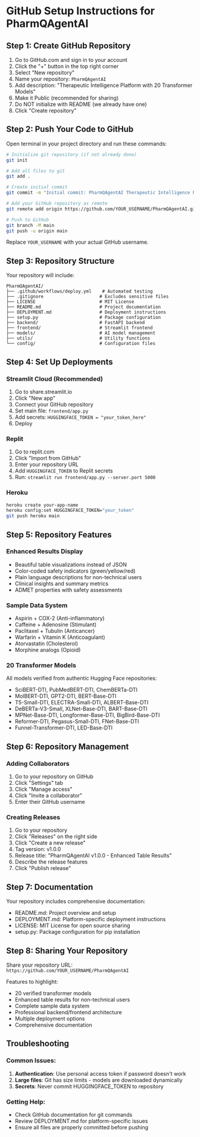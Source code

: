 # GitHub Setup Instructions for PharmQAgentAI

## Step 1: Create GitHub Repository

1. Go to GitHub.com and sign in to your account
2. Click the "+" button in the top right corner
3. Select "New repository"
4. Name your repository: `PharmQAgentAI`
5. Add description: "Therapeutic Intelligence Platform with 20 Transformer Models"
6. Make it Public (recommended for sharing)
7. Do NOT initialize with README (we already have one)
8. Click "Create repository"

## Step 2: Push Your Code to GitHub

Open terminal in your project directory and run these commands:

```bash
# Initialize git repository (if not already done)
git init

# Add all files to git
git add .

# Create initial commit
git commit -m "Initial commit: PharmQAgentAI Therapeutic Intelligence Platform with enhanced table results"

# Add your GitHub repository as remote
git remote add origin https://github.com/YOUR_USERNAME/PharmQAgentAI.git

# Push to GitHub
git branch -M main
git push -u origin main
```

Replace `YOUR_USERNAME` with your actual GitHub username.

## Step 3: Repository Structure

Your repository will include:

```
PharmQAgentAI/
├── .github/workflows/deploy.yml    # Automated testing
├── .gitignore                     # Excludes sensitive files
├── LICENSE                        # MIT License
├── README.md                      # Project documentation
├── DEPLOYMENT.md                  # Deployment instructions
├── setup.py                       # Package configuration
├── backend/                       # FastAPI backend
├── frontend/                      # Streamlit frontend
├── models/                        # AI model management
├── utils/                         # Utility functions
└── config/                        # Configuration files
```

## Step 4: Set Up Deployments

### Streamlit Cloud (Recommended)
1. Go to share.streamlit.io
2. Click "New app"
3. Connect your GitHub repository
4. Set main file: `frontend/app.py`
5. Add secrets: `HUGGINGFACE_TOKEN = "your_token_here"`
6. Deploy

### Replit
1. Go to replit.com
2. Click "Import from GitHub"
3. Enter your repository URL
4. Add `HUGGINGFACE_TOKEN` to Replit secrets
5. Run: `streamlit run frontend/app.py --server.port 5000`

### Heroku
```bash
heroku create your-app-name
heroku config:set HUGGINGFACE_TOKEN="your_token"
git push heroku main
```

## Step 5: Repository Features

### Enhanced Results Display
- Beautiful table visualizations instead of JSON
- Color-coded safety indicators (green/yellow/red)
- Plain language descriptions for non-technical users
- Clinical insights and summary metrics
- ADMET properties with safety assessments

### Sample Data System
- Aspirin + COX-2 (Anti-inflammatory)
- Caffeine + Adenosine (Stimulant)
- Paclitaxel + Tubulin (Anticancer)
- Warfarin + Vitamin K (Anticoagulant)
- Atorvastatin (Cholesterol)
- Morphine analogs (Opioid)

### 20 Transformer Models
All models verified from authentic Hugging Face repositories:
- SciBERT-DTI, PubMedBERT-DTI, ChemBERTa-DTI
- MolBERT-DTI, GPT2-DTI, BERT-Base-DTI
- T5-Small-DTI, ELECTRA-Small-DTI, ALBERT-Base-DTI
- DeBERTa-V3-Small, XLNet-Base-DTI, BART-Base-DTI
- MPNet-Base-DTI, Longformer-Base-DTI, BigBird-Base-DTI
- Reformer-DTI, Pegasus-Small-DTI, FNet-Base-DTI
- Funnel-Transformer-DTI, LED-Base-DTI

## Step 6: Repository Management

### Adding Collaborators
1. Go to your repository on GitHub
2. Click "Settings" tab
3. Click "Manage access"
4. Click "Invite a collaborator"
5. Enter their GitHub username

### Creating Releases
1. Go to your repository
2. Click "Releases" on the right side
3. Click "Create a new release"
4. Tag version: v1.0.0
5. Release title: "PharmQAgentAI v1.0.0 - Enhanced Table Results"
6. Describe the release features
7. Click "Publish release"

## Step 7: Documentation

Your repository includes comprehensive documentation:
- README.md: Project overview and setup
- DEPLOYMENT.md: Platform-specific deployment instructions
- LICENSE: MIT License for open source sharing
- setup.py: Package configuration for pip installation

## Step 8: Sharing Your Repository

Share your repository URL:
`https://github.com/YOUR_USERNAME/PharmQAgentAI`

Features to highlight:
- 20 verified transformer models
- Enhanced table results for non-technical users
- Complete sample data system
- Professional backend/frontend architecture
- Multiple deployment options
- Comprehensive documentation

## Troubleshooting

### Common Issues:
1. **Authentication**: Use personal access token if password doesn't work
2. **Large files**: Git has size limits - models are downloaded dynamically
3. **Secrets**: Never commit HUGGINGFACE_TOKEN to repository

### Getting Help:
- Check GitHub documentation for git commands
- Review DEPLOYMENT.md for platform-specific issues
- Ensure all files are properly committed before pushing